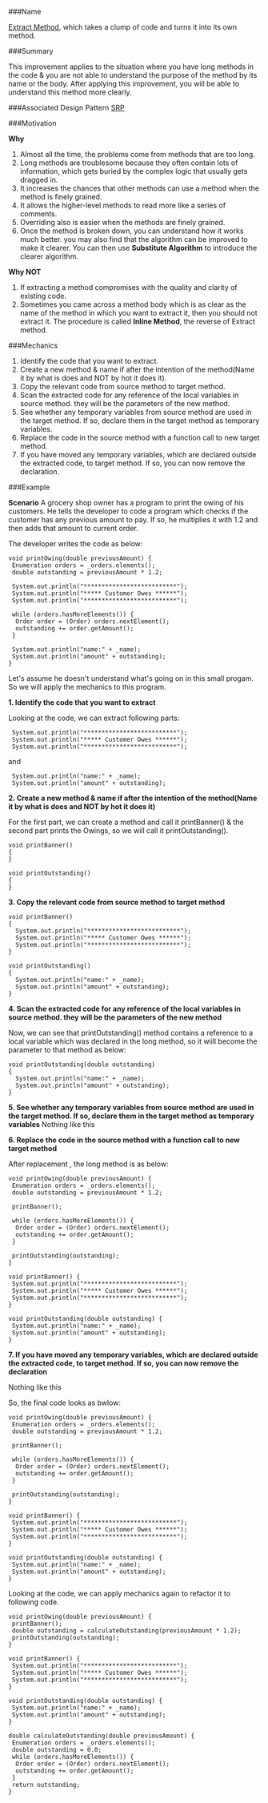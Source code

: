 
###Name

[Extract Method](http://refactoring.com/catalog/extractMethod.html), which takes a clump of code and turns it into its own method.

###Summary

This improvement applies to the situation where you have long methods in the code & you are not able to understand the purpose of the method by its name or the body. After applying this improvement, you will be able to understand this method more clearly.

###Associated Design Pattern
[SRP](https://en.wikipedia.org/wiki/Single_responsibility_principle)

###Motivation

**Why**

1. Almost all the time, the problems come from methods that are too long.
2. Long methods are troublesome because they often contain lots of information, which gets buried by the complex logic that usually gets dragged in.
3. It increases the chances that other methods can use a method when the method is finely grained.
4. It allows the higher-level methods to read more like a series of comments.
5. Overriding also is easier when the methods are finely grained.
6. Once the method is broken down, you can understand how it works much better. you may also find that
the algorithm can be improved to make it clearer. You can then use **Substitute Algorithm** to introduce
the clearer algorithm.

**Why NOT**

1. If extracting a method compromises with the quality and clarity of existing code.
2. Sometimes you came across a method body which is as clear as the name of the method in which you want to extract it, then you should not extract it. The procedure is called **Inline Method**, the reverse of Extract method.

###Mechanics

1. Identify the code that you want to extract.
2. Create a new method & name if after the intention of the method(Name it by what is does and NOT by hot it does it).
3. Copy the relevant code from source method to target method.
4. Scan the extracted code for any reference of the local variables in source method. they will be the parameters of the new method.
5. See whether any temporary variables from source method are used in the target method. If so, declare them in the target method as temporary variables.
6. Replace the code in the source method with a function call to new target method.
7. If you have moved any temporary variables, which are declared outside the extracted code, to target method. If so, you can now remove the declaration.

###Example

**Scenario**
A grocery shop owner has a program to print the owing of his customers. He tells the developer to code a program which checks if the customer has any previous amount to pay. If so, he multiplies it with 1.2 and then adds that amount to current order.

The developer writes the code as below:

```
void printOwing(double previousAmount) {
 Enumeration orders = _orders.elements();
 double outstanding = previousAmount * 1.2;

 System.out.println("**************************");
 System.out.println("***** Customer Owes ******");
 System.out.println("**************************");
 
 while (orders.hasMoreElements()) {
  Order order = (Order) orders.nextElement();
  outstanding += order.getAmount();
 }
 
 System.out.println("name:" + _name);
 System.out.println("amount" + outstanding);
}

```

Let's assume he doesn't understand what's going on in this small progam. So we will apply the mechanics to this program.

**1. Identify the code that you want to extract**

Looking at the code, we can extract following parts:

```
 System.out.println("**************************");
 System.out.println("***** Customer Owes ******");
 System.out.println("**************************");
```
and 

```
 System.out.println("name:" + _name);
 System.out.println("amount" + outstanding);
```

**2. Create a new method & name if after the intention of the method(Name it by what is does and NOT by hot it does it)**

For the first part, we can create a method and call it printBanner() & the second part prints the Owings, so we will call it printOutstanding().

```
void printBanner()
{
}

void printOutstanding()
{
}
```

**3. Copy the relevant code from source method to target method**

```
void printBanner()
{
  System.out.println("**************************");
  System.out.println("***** Customer Owes ******");
  System.out.println("**************************");
}

void printOutstanding()
{
  System.out.println("name:" + _name);
  System.out.println("amount" + outstanding);
}
```
**4. Scan the extracted code for any reference of the local variables in source method. they will be the parameters of the new method**

Now, we can see that printOutstanding() method contains a reference to a local variable which was declared in the long method, so it wiill become the parameter to that method as below:

```
void printOutstanding(double outstanding)
{
  System.out.println("name:" + _name);
  System.out.println("amount" + outstanding);
}
```

**5. See whether any temporary variables from source method are used in the target method. If so, declare them in the target method as temporary variables**
Nothing like this

**6. Replace the code in the source method with a function call to new target method**

After replacement , the long method is as below:

```
void printOwing(double previousAmount) {
 Enumeration orders = _orders.elements();
 double outstanding = previousAmount * 1.2;

 printBanner();

 while (orders.hasMoreElements()) {
  Order order = (Order) orders.nextElement();
  outstanding += order.getAmount();
 }

 printOutstanding(outstanding);
}

void printBanner() {
 System.out.println("**************************");
 System.out.println("***** Customer Owes ******");
 System.out.println("**************************");
}

void printOutstanding(double outstanding) {
 System.out.println("name:" + _name);
 System.out.println("amount" + outstanding);
}
```

**7. If you have moved any temporary variables, which are declared outside the extracted code, to target method. If so, you can now remove the declaration**

Nothing like this

So, the final code looks as bwlow:

```
void printOwing(double previousAmount) {
 Enumeration orders = _orders.elements();
 double outstanding = previousAmount * 1.2;

 printBanner();

 while (orders.hasMoreElements()) {
  Order order = (Order) orders.nextElement();
  outstanding += order.getAmount();
 }

 printOutstanding(outstanding);
}

void printBanner() {
 System.out.println("**************************");
 System.out.println("***** Customer Owes ******");
 System.out.println("**************************");
}

void printOutstanding(double outstanding) {
 System.out.println("name:" + _name);
 System.out.println("amount" + outstanding);
}
```
Looking at the code, we can apply mechanics again to refactor it to following code.

```
void printOwing(double previousAmount) {
 printBanner();
 double outstanding = calculateOutstanding(previousAmount * 1.2);
 printOutstanding(outstanding);
}

void printBanner() {
 System.out.println("**************************");
 System.out.println("***** Customer Owes ******");
 System.out.println("**************************");
}

void printOutstanding(double outstanding) {
 System.out.println("name:" + _name);
 System.out.println("amount" + outstanding);
}

double calculateOutstanding(double previousAmount) {
 Enumeration orders = _orders.elements();
 double outstanding = 0.0;
 while (orders.hasMoreElements()) {
  Order order = (Order) orders.nextElement();
  outstanding += order.getAmount();
 }
 return outstanding;
}
```

